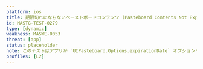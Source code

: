 ```yaml
---
platform: ios
title: 期限切れにならないペーストボードコンテンツ (Pasteboard Contents Not Expiring)
id: MASTG-TEST-0279
type: [dynamic]
weakness: MASWE-0053
threat: [app]
status: placeholder
note: このテストはアプリが `UIPasteboard.Options.expirationDate` オプションを指定した `UIPasteboard.setItems(_:options:)` メソッドを使用して、一般的なペーストボードのコンテンツに有効期限を設定するかどうかをチェックします。
profiles: [L2]
---
```

